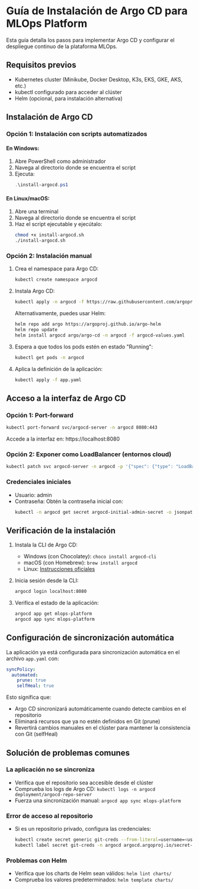 # Guía de Instalación de Argo CD para MLOps Platform

Esta guía detalla los pasos para implementar Argo CD y configurar el despliegue continuo de la plataforma MLOps.

## Requisitos previos

- Kubernetes cluster (Minikube, Docker Desktop, K3s, EKS, GKE, AKS, etc.)
- kubectl configurado para acceder al clúster
- Helm (opcional, para instalación alternativa)

## Instalación de Argo CD

### Opción 1: Instalación con scripts automatizados

#### En Windows:
1. Abre PowerShell como administrador
2. Navega al directorio donde se encuentra el script
3. Ejecuta:
   ```powershell
   .\install-argocd.ps1
   ```

#### En Linux/macOS:
1. Abre una terminal
2. Navega al directorio donde se encuentra el script
3. Haz el script ejecutable y ejecútalo:
   ```bash
   chmod +x install-argocd.sh
   ./install-argocd.sh
   ```

### Opción 2: Instalación manual

1. Crea el namespace para Argo CD:
   ```bash
   kubectl create namespace argocd
   ```

2. Instala Argo CD:
   ```bash
   kubectl apply -n argocd -f https://raw.githubusercontent.com/argoproj/argo-cd/stable/manifests/install.yaml
   ```

   Alternativamente, puedes usar Helm:
   ```bash
   helm repo add argo https://argoproj.github.io/argo-helm
   helm repo update
   helm install argocd argo/argo-cd -n argocd -f argocd-values.yaml
   ```

3. Espera a que todos los pods estén en estado "Running":
   ```bash
   kubectl get pods -n argocd
   ```

4. Aplica la definición de la aplicación:
   ```bash
   kubectl apply -f app.yaml
   ```

## Acceso a la interfaz de Argo CD

### Opción 1: Port-forward
```bash
kubectl port-forward svc/argocd-server -n argocd 8080:443
```
Accede a la interfaz en: https://localhost:8080

### Opción 2: Exponer como LoadBalancer (entornos cloud)
```bash
kubectl patch svc argocd-server -n argocd -p '{"spec": {"type": "LoadBalancer"}}'
```

### Credenciales iniciales
- Usuario: admin
- Contraseña: Obtén la contraseña inicial con:
  ```bash
  kubectl -n argocd get secret argocd-initial-admin-secret -o jsonpath="{.data.password}" | base64 -d
  ```

## Verificación de la instalación

1. Instala la CLI de Argo CD:
   - Windows (con Chocolatey): `choco install argocd-cli`
   - macOS (con Homebrew): `brew install argocd`
   - Linux: [Instrucciones oficiales](https://argo-cd.readthedocs.io/en/stable/cli_installation/)

2. Inicia sesión desde la CLI:
   ```bash
   argocd login localhost:8080
   ```

3. Verifica el estado de la aplicación:
   ```bash
   argocd app get mlops-platform
   argocd app sync mlops-platform
   ```

## Configuración de sincronización automática

La aplicación ya está configurada para sincronización automática en el archivo `app.yaml` con:

```yaml
syncPolicy:
  automated:
    prune: true
    selfHeal: true
```

Esto significa que:
- Argo CD sincronizará automáticamente cuando detecte cambios en el repositorio
- Eliminará recursos que ya no estén definidos en Git (prune)
- Revertirá cambios manuales en el clúster para mantener la consistencia con Git (selfHeal)

## Solución de problemas comunes

### La aplicación no se sincroniza
- Verifica que el repositorio sea accesible desde el clúster
- Comprueba los logs de Argo CD: `kubectl logs -n argocd deployment/argocd-repo-server`
- Fuerza una sincronización manual: `argocd app sync mlops-platform`

### Error de acceso al repositorio
- Si es un repositorio privado, configura las credenciales:
  ```bash
  kubectl create secret generic git-creds --from-literal=username=<username> --from-literal=password=<password> -n argocd
  kubectl label secret git-creds -n argocd argocd.argoproj.io/secret-type=repository
  ```

### Problemas con Helm
- Verifica que los charts de Helm sean válidos: `helm lint charts/`
- Comprueba los valores predeterminados: `helm template charts/`